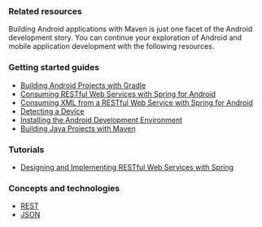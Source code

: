 ### Related resources

Building Android applications with Maven is just one facet of the Android development story. You can continue your exploration of Android and mobile application development with the following resources.

### Getting started guides

* [Building Android Projects with Gradle][gs-gradle-android]
* [Consuming RESTful Web Services with Spring for Android][gs-consuming-rest-android]
* [Consuming XML from a RESTful Web Service with Spring for Android][gs-consuming-rest-xml-android]
* [Detecting a Device][gs-device-detection]
* [Installing the Android Development Environment][gs-android]
* [Building Java Projects with Maven][gs-maven]

[gs-gradle-android]: /guides/gs/gradle-android/
[gs-consuming-rest-android]: /guides/gs/consuming-rest-android/
[gs-consuming-rest-xml-android]: /guides/gs/consuming-rest-xml-android/
[gs-device-detection]: /guides/gs/device-detection/
[gs-android]: /guides/gs/android/
[gs-maven]: /guides/gs/maven/

### Tutorials

* [Designing and Implementing RESTful Web Services with Spring][tut-rest]

[tut-rest]: /guides/tutorials/rest

### Concepts and technologies

* [REST][u-rest]
* [JSON][u-json]

[u-rest]: /understanding/REST
[u-json]: /understanding/JSON
